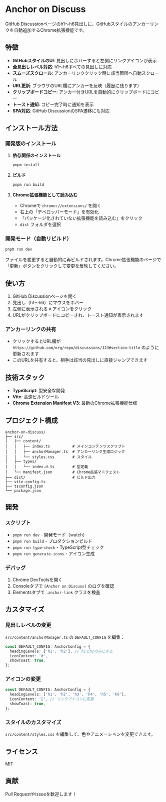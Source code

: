 # Anchor on Discuss

GitHub Discussionページのh1～h6見出しに、GitHubスタイルのアンカーリンクを自動追加するChrome拡張機能です。

## 特徴

- **GitHubスタイルのUI**: 見出しにホバーすると左側にリンクアイコンが表示
- **全見出しレベル対応**: h1～h6すべての見出しに対応
- **スムーズスクロール**: アンカーリンククリック時に該当箇所へ自動スクロール
- **URL更新**: ブラウザのURL欄にアンカーを反映（履歴に残ります）
- **クリップボードコピー**: アンカー付きURLを自動的にクリップボードにコピー
- **トースト通知**: コピー完了時に通知を表示
- **SPA対応**: GitHub DiscussionのSPA遷移にも対応

## インストール方法

### 開発版のインストール

1. **依存関係のインストール**
   ```bash
   pnpm install
   ```

2. **ビルド**
   ```bash
   pnpm run build
   ```

3. **Chrome拡張機能として読み込む**
   - Chromeで `chrome://extensions/` を開く
   - 右上の「デベロッパーモード」を有効化
   - 「パッケージ化されていない拡張機能を読み込む」をクリック
   - `dist` フォルダを選択

### 開発モード（自動リビルド）

```bash
pnpm run dev
```

ファイルを変更すると自動的に再ビルドされます。Chrome拡張機能のページで「更新」ボタンをクリックして変更を反映してください。

## 使い方

1. GitHub Discussionページを開く
2. 見出し（h1～h6）にマウスをホバー
3. 左側に表示される `#` アイコンをクリック
4. URLがクリップボードにコピーされ、トースト通知が表示されます

### アンカーリンクの共有

- クリックするとURL欄が `https://github.com/org/repo/discussions/123#section-title` のように更新されます
- このURLを共有すると、相手は該当の見出しに直接ジャンプできます

## 技術スタック

- **TypeScript**: 型安全な開発
- **Vite**: 高速ビルドツール
- **Chrome Extension Manifest V3**: 最新のChrome拡張機能仕様

## プロジェクト構成

```
anchor-on-discuss/
├── src/
│   ├── content/
│   │   ├── index.ts          # メインコンテンツスクリプト
│   │   ├── anchorManager.ts  # アンカーリンク生成ロジック
│   │   └── styles.css        # スタイル
│   ├── types/
│   │   └── index.d.ts        # 型定義
│   └── manifest.json         # Chrome拡張マニフェスト
├── dist/                     # ビルド出力
├── vite.config.ts
├── tsconfig.json
└── package.json
```

## 開発

### スクリプト

- `pnpm run dev` - 開発モード（watch）
- `pnpm run build` - プロダクションビルド
- `pnpm run type-check` - TypeScript型チェック
- `pnpm run generate-icons` - アイコン生成

### デバッグ

1. Chrome DevToolsを開く
2. Consoleタブで `[Anchor on Discuss]` のログを確認
3. Elementsタブで `.anchor-link` クラスを検査

## カスタマイズ

### 見出しレベルの変更

`src/content/anchorManager.ts` の `DEFAULT_CONFIG` を編集：

```typescript
const DEFAULT_CONFIG: AnchorConfig = {
  headingLevels: ['h1', 'h2'], // h1とh2のみにする
  iconContent: '#',
  showToast: true,
};
```

### アイコンの変更

```typescript
const DEFAULT_CONFIG: AnchorConfig = {
  headingLevels: ['h1', 'h2', 'h3', 'h4', 'h5', 'h6'],
  iconContent: '🔗', // リンクアイコンに変更
  showToast: true,
};
```

### スタイルのカスタマイズ

`src/content/styles.css` を編集して、色やアニメーションを変更できます。

## ライセンス

MIT

## 貢献

Pull Requestやissueを歓迎します！
